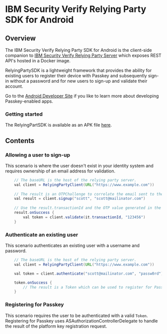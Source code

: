 # IBM Security Verify Relying Party SDK for Android

## Overview

The IBM Security Verify Relying Party SDK for Android is the client-side companion to [IBM Security Verify Relying Party Server](https://github.com/ibm-security-verify/webauthn-relying-party-server-swift) which exposes REST API's hosted in a Docker image.

RelyingPartySDK is a lightweight framework that provides the ability for existing users to register their device with Passkey and subsequently sign-in without a password and for new users to sign-up and validate their account.

Go to the [Android Developer Site](https://passkeys.dev/docs/reference/android/) if you like to learn more about developing Passkey-enabled apps.

### Getting started
The RelyingPartSDK is available as an APK file [here](https://github.com/ibm-security-verify/webauthn-relying-party-sdk-android/releases).

## Contents
### Allowing a user to sign-up
This scenario is where the user doesn't exist in your identity system and requires ownership of an email address for validation.

```java
    // The baseURL is the host of the relying party server.
    val client = RelyingPartyClient(URL("https://www.example.com"))
    
    // The result is an OTPChallenge to correlate the email sent to the email address.
    val result = client.signup("scott", "scott@mailinator.com")
    
    // Use the result.transactionId and the OTP value generated in the email to validate. If successful, the returned Token can be used to register for Passkey.
    result.onSuccess { 
        val token = client.validate(it.transactionId, "123456")
    }
```

### Authenticate an existing user
This scenario authenticates an existing user with a username and password.

```java
    // The baseURL is the host of the relying party server.
    val client = RelyingPartyClient(URL("https://www.example.com"))

    val token = client.authenticate("scott@mailinator.com", "passw0rd")

    token.onSuccess {
        // The result is a Token which can be used to register for Passkey.
    }
```

### Registering for Passkey
This scenario requires the user to be authenticated with a valid `Token`. Registering for Passkey uses ASAuthorizationControllerDelegate to handle the result of the platform key registration request.